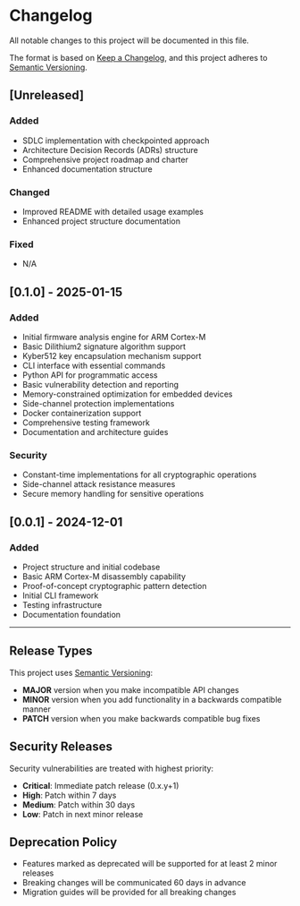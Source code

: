 # Changelog

All notable changes to this project will be documented in this file.

The format is based on [Keep a Changelog](https://keepachangelog.com/en/1.0.0/),
and this project adheres to [Semantic Versioning](https://semver.org/spec/v2.0.0.html).

## [Unreleased]

### Added
- SDLC implementation with checkpointed approach
- Architecture Decision Records (ADRs) structure
- Comprehensive project roadmap and charter
- Enhanced documentation structure

### Changed
- Improved README with detailed usage examples
- Enhanced project structure documentation

### Fixed
- N/A

## [0.1.0] - 2025-01-15

### Added
- Initial firmware analysis engine for ARM Cortex-M
- Basic Dilithium2 signature algorithm support
- Kyber512 key encapsulation mechanism support
- CLI interface with essential commands
- Python API for programmatic access
- Basic vulnerability detection and reporting
- Memory-constrained optimization for embedded devices
- Side-channel protection implementations
- Docker containerization support
- Comprehensive testing framework
- Documentation and architecture guides

### Security
- Constant-time implementations for all cryptographic operations
- Side-channel attack resistance measures
- Secure memory handling for sensitive operations

## [0.0.1] - 2024-12-01

### Added
- Project structure and initial codebase
- Basic ARM Cortex-M disassembly capability
- Proof-of-concept cryptographic pattern detection
- Initial CLI framework
- Testing infrastructure
- Documentation foundation

---

## Release Types

This project uses [Semantic Versioning](https://semver.org/):

- **MAJOR** version when you make incompatible API changes
- **MINOR** version when you add functionality in a backwards compatible manner  
- **PATCH** version when you make backwards compatible bug fixes

## Security Releases

Security vulnerabilities are treated with highest priority:

- **Critical**: Immediate patch release (0.x.y+1)
- **High**: Patch within 7 days
- **Medium**: Patch within 30 days
- **Low**: Patch in next minor release

## Deprecation Policy

- Features marked as deprecated will be supported for at least 2 minor releases
- Breaking changes will be communicated 60 days in advance
- Migration guides will be provided for all breaking changes